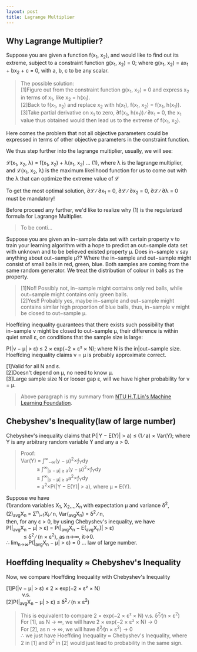 ```yaml
---
layout: post
title: Lagrange Multiplier
---
```


## Why Lagrange Multiplier?
Suppose you are given a function f(x<sub>1</sub>, x<sub>2</sub>), and would like to find out its extreme, subject to a constraint function g(x<sub>1</sub>, x<sub>2</sub>) = 0; 
where g(x<sub>1</sub>, x<sub>2</sub>) = ax<sub>1</sub> + bx<sub>2</sub> + c = 0, with a, b, c to be any scalar.

>The possible solution:  
[1]Figure out from the constraint function g(x<sub>1</sub>, x<sub>2</sub>) = 0 and express x<sub>2</sub> in terms of x<sub>1</sub>, like x<sub>2</sub> = h(x<sub>1</sub>).  
[2]Back to f(x<sub>1</sub>, x<sub>2</sub>) and replace x<sub>2</sub> with h(x<sub>1</sub>), f(x<sub>1</sub>, x<sub>2</sub>) = f(x<sub>1</sub>, h(x<sub>1</sub>)).  
[3]Take partial derivative on x<sub>1</sub> to zero, &part;f(x<sub>1</sub>, h(x<sub>1</sub>)) ∕ &part;x<sub>1</sub> = 0, the x<sub>1</sub> value thus obtained would then lead us to the extreme of f(x<sub>1</sub>, x<sub>2</sub>).  

Here comes the problem that not all objective parameters could be expressed in terms of other objective parameters in the constraint function.  

We thus step further into the lagrange multiplier, usually, we will see:

<p class="message">
&#8466;(x<sub>1</sub>, x<sub>2</sub>, λ) = f(x<sub>1</sub>, x<sub>2</sub>) + λ(x<sub>1</sub>, x<sub>2</sub>) ... (1),  
where λ is the lagrange multiplier, and &#8466;(x<sub>1</sub>, x<sub>2</sub>, λ) is the maximum likelihood function for us to come out with the λ that can optimize the extreme value of &#8466;
</p>

To get the most optimal solution, &part;&#8466; ∕ &part;x<sub>1</sub> = 0, &part;&#8466; ∕ &part;x<sub>2</sub> = 0, &part;&#8466; ∕ &part;&lambda; = 0 must be mandatory!

Before proceed any further, we'd like to realize why (1) is the regularized formula for Lagrange Multiplier.

>To be conti...

Suppose you are given an in−sample data set with certain property &nu; to train your learning algorithm with a hope to predict an out−sample data set with unknown and to be believed existed property &mu;.
Does in−sample &nu; say anything about out−sample &mu;??  Where the in−sample and out−sample might consist of small balls in red, green, blue.  Both samples are coming from the same random generator.
We treat the distribution of colour in balls as the property. 

>[1]No!!  Possibly not, in−sample might contains only red balls, while out−sample might contains only green balls.  
[2]Yes!!  Probably yes, maybe in−sample and out−sample might contains similar high proportion of blue balls, thus, in−sample &nu; might be closed to out−sample &mu;.  

Hoeffding inequality guarantees that there exists such possibility that in−sample &nu; might be closed to out−sample &mu;, their difference is within quiet small &epsilon;, on conditions that the sample 
size is large:

<p class="message">
P(|&nu; − &mu;| &gt; &epsilon;) &le; 2 × exp(−2 × &epsilon;&sup2; × N); where N is the in|out−sample size.  
Hoeffding inequality claims &nu; = &mu; is probably approximate correct.
</p>

[1]Valid for all N and &epsilon;.  
[2]Doesn&#39;t depend on &mu;, no need to know &mu;.  
[3]Large sample size N or looser gap &epsilon;, will we have higher probability for &nu; = &mu;.  

> Above paragraph is my summary from [NTU H.T.Lin's Machine Learning Foundation](https://zh−tw.coursera.org/learn/ntumlone−mathematicalfoundations).

## Chebyshev&#39;s Inequality(law of large number)

<p class="message">
Chebyshev&#39;s inequality claims that P(|Y − E(Y)| &gt; a) &le; (1 ∕ a) × Var(Y);  
where Y is any arbitrary random variable Y and any a &gt; 0.  
</p>

>Proof:  
Var(Y) = &int;<sup>&infin;</sup><sub>−&infin;</sub>(y − &mu;)<sup>2</sup>×&fnof;<sub>Y</sub>dy  
&#160;&#160;&#160;&#160;&#160;&#160;&#160;&#160;&#160;&#160;&#160;&ge; &int;<sup>&infin;</sup><sub>|y − &mu;| &ge; a</sub>(y − &mu;)<sup>2</sup>×&fnof;<sub>Y</sub>dy  
&#160;&#160;&#160;&#160;&#160;&#160;&#160;&#160;&#160;&#160;&#160;&ge; &int;<sup>&infin;</sup><sub>|y − &mu;| &ge; a</sub>a<sup>2</sup>×&fnof;<sub>Y</sub>dy  
&#160;&#160;&#160;&#160;&#160;&#160;&#160;&#160;&#160;&#160;&#160;= a<sup>2</sup>×P(|Y − E(Y)| &gt; a), where &mu; = E(Y).  

Suppose we have  
(1)random variables X<sub>1</sub>, X<sub>2</sub>,,,,X<sub>n</sub> with expectation &mu; and variance &#948;<sup>2</sup>,  
(2)<sub>avg</sub>X<sub>n</sub> = &Sigma;<sup>n</sup><sub>i=1</sub>X<sub>i</sub> ∕ n, Var(<sub>avg</sub>X<sub>n</sub>) = &#948;<sup>2</sup> ∕ n,  
then, for any &epsilon; &gt; 0, by using Chebyshev&#39;s inequality, we have  
P(|<sub>avg</sub>X<sub>n</sub> − &mu;| &gt; &epsilon;) = P(|<sub>avg</sub>X<sub>n</sub> − E(<sub>avg</sub>X<sub>n</sub>)| &gt; &epsilon;)  
&#160;&#160;&#160;&#160;&#160;&#160;&#160;&#160;&#160;&#160;&#160; &le; &#948;<sup>2</sup> ∕ (n × &epsilon;<sup>2</sup>), as n&rarr;&infin;, it&rarr;0.  
&#8756; lim<sub>n&rarr;&infin;</sub>P(|<sub>avg</sub>X<sub>n</sub> − &mu;| &gt; &epsilon;) = 0 ... law of large number.  

## Hoeffding Inequality &asymp; Chebyshev&#39;s Inequality

Now, we compare Hoeffding Inequality with Chebyshev&#39;s Inequality  

[1]P(|&nu; − &mu;| &gt; &epsilon;) &le; 2 × exp(−2 × &epsilon;&sup2; × N)  
&#160;&#160;&#160;&#160;&#160;&#160;&#160;&#160;&#160;&#160;&#160;v.s.  
[2]P(|<sub>avg</sub>X<sub>n</sub> − &mu;| &gt; &epsilon;) &le; &#948;<sup>2</sup> ∕ (n × &epsilon;<sup>2</sup>)  

>This is equivalent to compare 2 × exp(−2 × &epsilon;&sup2; × N) v.s. &#948;<sup>2</sup>∕(n × &epsilon;<sup>2</sup>)  
For [1], as N &rarr; &infin;, we will have 2 × exp(−2 × &epsilon;&sup2; × N) &rarr; 0  
For [2], as n &rarr; &infin;, we will have &#948;<sup>2</sup>∕(n × &epsilon;<sup>2</sup>) &rarr; 0  
&#8756; we just have Hoeffding Inequality &asymp; Chebyshev&#39;s Inequality, where 2 in [1] and &#948;<sup>2</sup> in [2] would just lead to probability in the same sign.